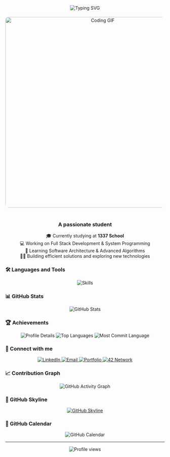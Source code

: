 <div align="center">
  <img src="https://readme-typing-svg.herokuapp.com/?font=Fira+Code&size=40&center=true&vCenter=true&width=435&lines=Hi+there!+👋;I'm+Radouane+Tamouss!" alt="Typing SVG" />
</div>

<div align="center">
  <img src="https://media.giphy.com/media/26tn33aiTi1jkl6H6/giphy.gif" alt="Coding GIF" width="600" style="border-radius: 10px; margin: 20px 0;" />
</div>

<h3 align="center">A passionate student</h3>

<p align="center">
  🎓 Currently studying at <strong>1337 School</strong><br>
  💻 Working on Full Stack Development & System Programming<br>
  🌱 Learning Software Architecture & Advanced Algorithms<br>
  👨‍💻 Building efficient solutions and exploring new technologies
</p>

### 🛠️ Languages and Tools

<p align="center">
  <img src="https://skillicons.dev/icons?i=c,cpp,php,js,mysql,git,wordpress,laravel,tailwind,figma" alt="Skills" />
</p>

### 📊 GitHub Stats

<div align="center">
  <img src="https://github-readme-stats.vercel.app/api?username=radouane-tamouss&show_icons=true&theme=tokyonight" alt="GitHub Stats" />
</div>

### 🏆 Achievements

<div align="center">
  <img src="https://github-profile-summary-cards.vercel.app/api/cards/profile-details?username=radouane-tamouss&theme=tokyonight" alt="Profile Details" />
  <img src="https://github-profile-summary-cards.vercel.app/api/cards/repos-per-language?username=radouane-tamouss&theme=tokyonight" alt="Top Languages" />
  <img src="https://github-profile-summary-cards.vercel.app/api/cards/most-commit-language?username=radouane-tamouss&theme=tokyonight" alt="Most Commit Language" />
</div>

### 🤝 Connect with me

<p align="center">
  <a href="https://linkedin.com/in/radouane-tamouss" target="_blank">
    <img src="https://img.shields.io/badge/LinkedIn-0077B5?style=for-the-badge&logo=linkedin&logoColor=white" alt="LinkedIn" />
  </a>
  <a href="mailto:tamouss.radouane@gmail.com">
    <img src="https://img.shields.io/badge/Email-D14836?style=for-the-badge&logo=gmail&logoColor=white" alt="Email" />
  </a>
  <a href="https://radouane-tamouss.github.io" target="_blank">
    <img src="https://img.shields.io/badge/Portfolio-000000?style=for-the-badge&logo=About.me&logoColor=white" alt="Portfolio" />
  </a>
  <a href="https://profile.intra.42.fr/users/rtamouss" target="_blank">
    <img src="https://img.shields.io/badge/42%20Network-000000?style=for-the-badge&logo=42&logoColor=white" alt="42 Network" />
  </a>
</p>

### 📈 Contribution Graph

<div align="center">
  <img src="https://activity-graph.herokuapp.com/graph?username=radouane-tamouss&theme=tokyo-night" alt="GitHub Activity Graph" />
</div>

### 🎨 GitHub Skyline

<div align="center">
  <a href="https://skyline.github.com/radouane-tamouss/2023">
    <img src="https://img.shields.io/badge/GitHub%20Skyline-000000?style=for-the-badge&logo=github&logoColor=white" alt="GitHub Skyline" />
  </a>
</div>

### 📅 GitHub Calendar

<div align="center">
  <img src="https://github.com/radouane-tamouss/radouane-tamouss/blob/main/github-metrics.svg" alt="GitHub Calendar" />
</div>

---

<p align="center">
  <img src="https://komarev.com/ghpvc/?username=radouane-tamouss&color=blueviolet" alt="Profile views" />
</p>
